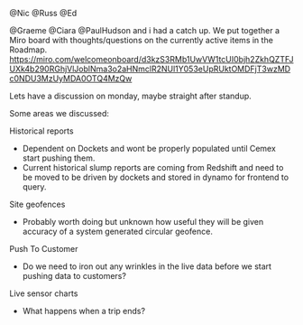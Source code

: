 @Nic @Russ @Ed 

@Graeme @Ciara @PaulHudson and i had a catch up.
We put together a Miro board with thoughts/questions on the currently active items in the Roadmap. 
https://miro.com/welcomeonboard/d3kzS3RMb1UwVW1tcUI0bjh2ZkhQZTFJUXk4b290RGhjVlJoblNma3o2aHNmclR2NUl1Y053eUpRUktOMDFjT3wzMDc0NDU3MzUyMDA0OTQ4MzQw

Lets have a discussion on monday, maybe straight after standup.

Some areas we discussed:

Historical reports 
- Dependent on Dockets and wont be properly populated until Cemex start pushing them.
- Current historical slump reports are coming from Redshift and need to be moved to be driven by dockets and stored in dynamo for frontend to query.

Site geofences
- Probably worth doing but unknown how useful they will be given accuracy of a system generated circular geofence.

Push To Customer
- Do we need to iron out any wrinkles in the live data before we start pushing data to customers? 

Live sensor charts
- What happens when a trip ends?
